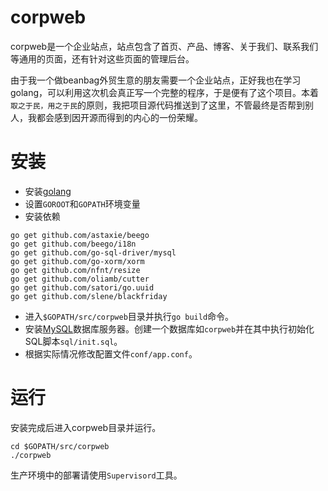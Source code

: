 # corpweb
corpweb是一个企业站点，站点包含了首页、产品、博客、关于我们、联系我们等通用的页面，还有针对这些页面的管理后台。

由于我一个做beanbag外贸生意的朋友需要一个企业站点，正好我也在学习golang，可以利用这次机会真正写一个完整的程序，于是便有了这个项目。本着`取之于民，用之于民`的原则，我把项目源代码推送到了这里，不管最终是否帮到别人，我都会感到因开源而得到的内心的一份荣耀。


# 安装
- 安装[golang](http://golang.org/)
- 设置`GOROOT`和`GOPATH`环境变量
- 安装依赖
```
go get github.com/astaxie/beego
go get github.com/beego/i18n
go get github.com/go-sql-driver/mysql
go get github.com/go-xorm/xorm
go get github.com/nfnt/resize
go get github.com/oliamb/cutter
go get github.com/satori/go.uuid
go get github.com/slene/blackfriday

```
- 进入`$GOPATH/src/corpweb`目录并执行`go build`命令。
- 安装[MySQL](http://www.mysql.com/)数据库服务器。创建一个数据库如`corpweb`并在其中执行初始化SQL脚本`sql/init.sql`。
- 根据实际情况修改配置文件`conf/app.conf`。


# 运行
安装完成后进入corpweb目录并运行。
```
cd $GOPATH/src/corpweb
./corpweb
```
生产环境中的部署请使用`Supervisord`工具。


